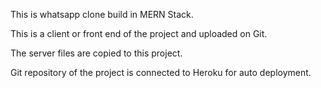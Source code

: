 This is whatsapp clone build in MERN Stack.

This is a client or front end of the project and uploaded on Git.

The server files are copied to this project.

Git repository of the project is connected to Heroku for auto deployment.

